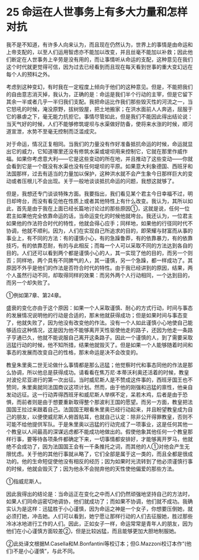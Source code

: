 # 25 命运在人世事务上有多大力量和怎样对抗

我不是不知道，有许多人向来认为，而且现在仍然认为，世界上的事情是由命运和上帝支配的，以至人们运用智虑亦不能加以改变，并且丝毫不能加以补救；因此他们断定在人世事务上辛劳是没有用的，而让事情听从命运的支配，这种意见在我们这个时代就更觉得可信，因为过去已经看到而且现在每天看到世事的重大变幻远在每个人的预料之外。

考虑到这种变幻，有时我在一定程度上倾向于他们的这种意见。但是，不能把我们的自由意志消灭掉，我认为，正确的是：命运是我们半个行动的主宰，但是它留下其余一半或者几乎一半归我们支配。我把命运比作我们那些毁灭性的河流之一，当它怒吼的时候，淹没原野，拔树毁屋，把土地搬家；在洪水面前人人奔逃，屈服于它的暴虐之下，毫无能力抗拒它。事情尽管如此，但是我们不能因此得出结论说：当天气好的时候，人们不能够修筑堤坝与水渠做好防备，使将来水涨的时候，顺河道宣泄，水势不至毫无控制而泛滥成灾。

对于命运，情况正复相同。当我们的力量没有作好准备抵抗命运的时候，命运就显出它的威力，它知道哪里还没有修筑水渠或堤坝用来控制它，它就在那里作威作福。如果你考虑意大利——它是这些变动的所在地，并且推动了这些变动——你就会看到它是一个既没有水渠也没有任何堤坝的平原。如果意大利象德国、西班牙和法国那样，过去有适当的力量加以保护，这种洪水就不会产生象今日那样巨大的变动或者压根儿不会出现。关于一般地谈谈抵抗命运的问题，我想这就够了。

但是，我想还专门谈谈特殊方面。我要指出，我们看见某个君主今日幸福不过，明日却垮台，而没有看见他在性质上或者其他特性上有什么改变。我认为，其所以如此，首先是由于我在上面已经长篇地讨论过的那些原因①，这就是说，任何一位君主如果他完全依靠命运的话，当命运变化的时候他就垮台。我还认为，一位君主如果他的作法符合时代的特性，他就会得心应手；同样地，如果他的行径同时代不协调，他就不顺利。因为，人们在实现自己所追求的目的，即荣耀与财富而从事的事业上，有不同的方法：有的谨慎小心，有的急躁鲁莽，有的依靠暴力，有的依靠技巧，有的依靠忍耐，有的与此相反；而每一个人可以采取不同的方法达到各自的目的。人们还可以看到两个都是谨慎小心的人，其一实现了他的目的，而另一个则否；同样地，两个具有不同脾气的人，其一谨慎，另一个急躁，都一样成功了。其原因不外乎是他们的作法是否符合时代的特性。由于我已经讲到的原因，结果，两个人虽然行动不同，却取得同样的效果：而另外两个人行动相同，一个达到目的，而另一个却失败了。

①例如第7章、第24章。

盛衰的变化亦由于这个原因：如果一个人采取谨慎、耐心的方式行动，时间与事态的发展情况说明他的行动是合适的，那末他就获得成功；但是如果时间与事态变了，他就失败了，因为他没有改变他的作法。没有一个人如此谨慎小心地使自己能够适应这种情况，这是因为他不能够离开天性驱使他走的路子，还因为他走一条路子亨通已久，他就不能说服自己离开这条路子。因此一个谨慎的人，到了需要采取迅猛行动的时候，他不知所措，结果他就毁灭了。但是如果一个人能够随着时间和事态的发展而改变自己的性格，那末命运是决不会改变的。

教皇朱里奥二世无论做什么事情都是那么迅猛；他觉察时代和事态同他的作法是那么协调，所以他总是获得成功。请看看在焦万尼·本蒂沃利奥还活着的时候，教皇对波伦尼亚进行的第一次出征。当时威尼斯人是不赞成这件事的，西班牙国王也不赞同，朱里奥就同法国商议这项计划。然而，由于他的刚强和迅猛的禀性，他亲自发动远征。这一行动弄得西班牙和威尼斯人举棋不定，呆若木鸡，后者是由于恐惧，而前者则是由于想要重新取得整个那波利王国的愿望。而另一方面，教皇把法国国王拉过来跟着自己。法国国王眼看朱里奥已经行动起来，并且盼望教皇成为自己的朋友，以便使威尼斯人俯首贴耳，也就自己认定：除非公开得罪教皇，否则不可能不给他提供军队。于是朱里奥以迅猛的行动完成了一项事业，这是任何其他一个教皇以人间最高的深谋远虑都不能成功地做出的。假使他象其他任何一个教皇那样行事，要等待各项条件都确定下来，一切事情都安排好，才能够离开罗马，他就绝不会成功了，因为法国国王会有一千条推托之词，而其他的人①对他会产生无限忧虑。关于他的其他行事就从略了，它们全部是属于这一类的，而且全都是很成功的。他的生命短促使他没有相反的经历；因为如果时光流转到了他必须谨慎行事的时候，他就会毁灭了；因为他永不会抛弃他的天性使他偏爱的那些方法。

①指威尼斯人。

因此我得出的结论是：当命运正在变化之中而人们仍然顽强地坚持自己的方法时，如果人们同命运密切地调协，他们就成功了；而如果不协调，他们就不成功。我确实认为是这样：迅猛胜于小心谨慎，因为命运之神是一个女子，你想要压倒她，就必须打她，冲击她。人们可以看到，她宁愿让那样行动的人们去征服她，胜过那些冷冰冰地进行工作的人们。因此，正如女子一样，命运常常是青年人的朋友，因为他们在小心谨慎方面较差②，但是比较凶猛，而且能够更加大胆地制服她。

②此处译文根据M.Casella和M.Bonfantini等校订本；但G.Mazzoni校订本作“(他们)不是小心谨慎”，与此不同。

